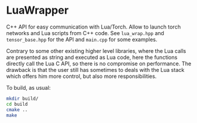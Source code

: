 # LuaWrapper

C++ API for easy communication with Lua/Torch. Allow to launch torch networks and Lua scripts from C++ code. See `lua_wrap.hpp` and `tensor_base.hpp` for the API and `main.cpp` for some examples.

Contrary to some other existing higher level libraries, where the Lua calls are presented as string and executed as Lua code, here the functions directly call the Lua C API, so there is no compromise on performance. The drawback is that the user still has sometimes to deals with the Lua stack which offers him more control, but also more responsibilities.

To build, as usual:

```bash
mkdir build/
cd build
cmake ..
make
```
